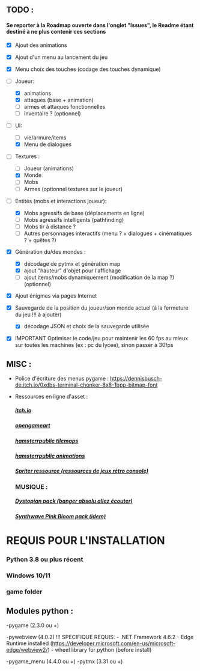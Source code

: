## TODO :
#### Se reporter à la Roadmap ouverte dans l'onglet "Issues", le Readme étant destiné à ne plus contenir ces sections
- [x] Ajout des animations
- [x] Ajout d'un menu au lancement du jeu
- [x] Menu choix des touches (codage des touches dynamique)
- [ ] Joueur:
    - [x] animations
    - [x] attaques (base + animation)
    - [ ] armes et attaques fonctionnelles 
    - [ ] inventaire ? (optionnel)
- [ ] UI:
    - [ ] vie/armure/items
    - [x] Menu de dialogues
- [ ] Textures :
    - [ ] Joueur (animations)
    - [x] Monde 
    - [ ] Mobs
    - [ ] Armes (optionnel textures sur le joueur)
- [ ] Entités (mobs et interactions joueur):
    - [x] Mobs agressifs de base (déplacements en ligne)
    - [ ] Mobs agressifs intelligents (pathfinding)
    - [ ] Mobs tir à distance ?
    - [ ] Autres personnages interactifs (menu ? + dialogues + cinématiques ? + quêtes ?)
- [x] Génération du/des mondes :
    - [x] décodage de pytmx et génération map
    - [x] ajout "hauteur" d'objet pour l'affichage
    - [ ] ajout items/mobs dynamiquement (modification de la map ?) (optionnel)
- [x] Ajout énigmes via pages Internet
- [x] Sauvegarde de la position du joueur/son monde actuel (à la fermeture du jeu !!! à ajouter)
    - [x] décodage JSON et choix de la sauvegarde utilisée
- [x] IMPORTANT Optimiser le code/jeu pour maintenir les 60 fps au mieux sur toutes les machines (ex : pc du lycée), sinon passer à 30fps


## MISC :
- Police d'écriture des menus pygame : https://dennisbusch-de.itch.io/0xdbs-terminal-chonker-8x8-1bpp-bitmap-font
- Ressources en ligne d'asset :
    ##### [itch.io](https://itch.io/c/133871/tiled-resources)
    ##### [opengameart](https://opengameart.org/)
    ##### [hamsterrpublic tilemaps](https://rpg.hamsterrepublic.com/ohrrpgce/Free_Tilemaps)
    ##### [hamsterrpublic animations](https://rpg.hamsterrepublic.com/ohrrpgce/Free_Animations)
    ##### [Spriter ressource (ressources de jeux rétro console)](https://www.spriters-resource.com/snes/bszelda/?source=genre)
    
  ### MUSIQUE :
    ##### [Dystopian pack (banger absolu allez écouter)](https://timbeek.itch.io/dystopian)
    ##### [Synthwave Pink Bloom pack (idem)](https://davidkbd.itch.io/pink-bloom-synthwave-music-pack)


# REQUIS POUR L'INSTALLATION
### Python 3.8 ou plus récent
### Windows 10/11
### game folder

## Modules python :
-pygame (2.3.0 ou +)

-pywebview (4.0.2)
!!! SPECIFIQUE REQUIS:
    - .NET Framework 4.6.2
    - Edge Runtime installed (https://developer.microsoft.com/en-us/microsoft-edge/webview2/)
    - wheel library for python (before install)

-pygame_menu (4.4.0 ou +)
-pytmx (3.31 ou +)

